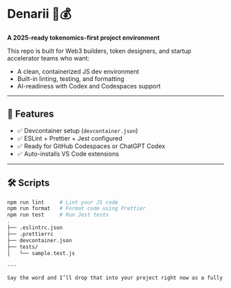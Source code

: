 # Denarii 🧠💰
**A 2025-ready tokenomics-first project environment**

This repo is built for Web3 builders, token designers, and startup accelerator teams who want:
- A clean, containerized JS dev environment
- Built-in linting, testing, and formatting
- AI-readiness with Codex and Codespaces support

---

## 🚀 Features

- ✅ Devcontainer setup (`devcontainer.json`)
- ✅ ESLint + Prettier + Jest configured
- ✅ Ready for GitHub Codespaces or ChatGPT Codex
- ✅ Auto-installs VS Code extensions

---

## 🛠️ Scripts

```bash
npm run lint     # Lint your JS code
npm run format   # Format code using Prettier
npm run test     # Run Jest tests
.
├── .eslintrc.json
├── .prettierrc
├── devcontainer.json
├── tests/
│   └── sample.test.js

---

Say the word and I’ll drop that into your project right now as a fully formatted `README.md`.
